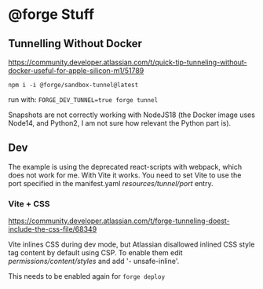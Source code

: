 # @forge Stuff

## Tunnelling Without Docker

https://community.developer.atlassian.com/t/quick-tip-tunneling-without-docker-useful-for-apple-silicon-m1/51789

`npm i -i @forge/sandbox-tunnel@latest`

run with:
`FORGE_DEV_TUNNEL=true forge tunnel`

Snapshots are not correctly working with NodeJS18 (the Docker image uses Node14, and Python2, I am not sure how relevant the Python part is).

## Dev

The example is using the deprecated react-scripts with webpack, which does not work for me. With Vite it works. You need to set Vite to use the port specified in the manifest.yaml _resources/tunnel/port_ entry.

### Vite + CSS

https://community.developer.atlassian.com/t/forge-tunneling-doest-include-the-css-file/68349

Vite inlines CSS during dev mode, but Atlassian disallowed inlined CSS style tag content by default using CSP. To enable them edit _permissions/content/styles_ and add '- unsafe-inline'.

This needs to be enabled again for `forge deploy`
